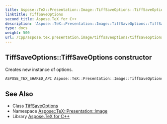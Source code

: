 ```yaml
---
title: Aspose::TeX::Presentation::Image::TiffSaveOptions::TiffSaveOptions constructor
linktitle: TiffSaveOptions
second_title: Aspose.TeX for C++
description: 'Aspose::TeX::Presentation::Image::TiffSaveOptions::TiffSaveOptions constructor. Creates new instance of options in C++.'
type: docs
weight: 500
url: /cpp/aspose.tex.presentation.image/tiffsaveoptions/tiffsaveoptions/
---
```

## TiffSaveOptions::TiffSaveOptions constructor


Creates new instance of options.

```cpp
ASPOSE_TEX_SHARED_API Aspose::TeX::Presentation::Image::TiffSaveOptions::TiffSaveOptions()
```

## See Also

* Class [TiffSaveOptions](../)
* Namespace [Aspose::TeX::Presentation::Image](../../)
* Library [Aspose.TeX for C++](../../../)
